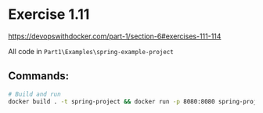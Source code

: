 # Exercise 1.11
https://devopswithdocker.com/part-1/section-6#exercises-111-114

All code in `Part1\Examples\spring-example-project`

## Commands:
``` bash
# Build and run
docker build . -t spring-project && docker run -p 8080:8080 spring-project
```